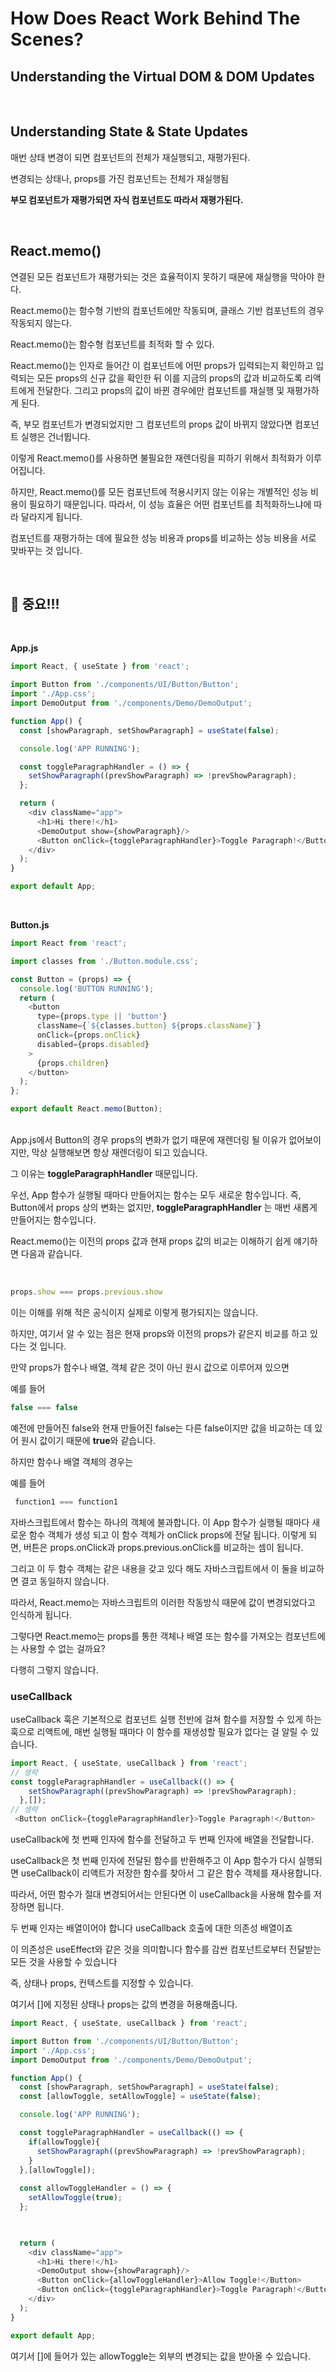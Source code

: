 # How Does React Work Behind The Scenes?


## Understanding the Virtual DOM & DOM Updates 

<br>

## Understanding State & State Updates

매번 상태 변경이 되면 컴포넌트의 전체가 재실행되고, 재평가된다. 

변경되는 상태나, props를 가진 컴포넌트는 전체가 재실행됨

**부모 컴포넌트가 재평가되면 자식 컴포넌트도 따라서 재평가된다.**

<br>

## React.memo()

연결된 모든 컴포넌트가 재평가되는 것은 효율적이지 못하기 때문에 재실행을 막아야 한다. 

React.memo()는 함수형 기반의 컴포넌트에만 작동되며, 클래스 기반 컴포넌트의 경우 작동되지 않는다.

React.memo()는 함수형 컴포넌트를 최적화 할 수 있다. 

React.memo()는 인자로 들어간 이 컴포넌트에 어떤 props가 입력되는지 확인하고 입력되는 모든 props의 신규 값을 확인한 뒤 이를 지금의 props의 값과 비교하도록 리액트에게 전달한다. 그리고 props의 값이 바뀐 경우에만 컴포넌트를 재실행 및 재평가하게 된다.

즉, 부모 컴포넌트가 변경되었지만 그 컴포넌트의 props 값이 바뀌지 않았다면 컴포넌트 실행은 건너뜁니다. 

이렇게 React.memo()를 사용하면 불필요한 재렌더링을 피하기 위해서 최적화가 이루어집니다. 

하지만, React.memo()를 모든 컴포넌트에 적용시키지 않는 이유는 개별적인 성능 비용이 필요하기 때문입니다. 따라서, 이 성능 효율은 어떤 컴포넌트를 최적화하느냐에 따라 달라지게 됩니다. 

컴포넌트를 재평가하는 데에 필요한 성능 비용과 props를 비교하는 성능 비용을 서로 맞바꾸는 것 입니다. 

<br>

## 📌 중요!!! 

<br>

**App.js**

```javascript
import React, { useState } from 'react';

import Button from './components/UI/Button/Button';
import './App.css';
import DemoOutput from './components/Demo/DemoOutput';

function App() {
  const [showParagraph, setShowParagraph] = useState(false);

  console.log('APP RUNNING');

  const toggleParagraphHandler = () => {
    setShowParagraph((prevShowParagraph) => !prevShowParagraph);
  };

  return (
    <div className="app">
      <h1>Hi there!</h1>
      <DemoOutput show={showParagraph}/>
      <Button onClick={toggleParagraphHandler}>Toggle Paragraph!</Button>
    </div>
  );
}

export default App;

```
<br>

**Button.js**

```javascript
import React from 'react';

import classes from './Button.module.css';

const Button = (props) => {
  console.log('BUTTON RUNNING');
  return (
    <button
      type={props.type || 'button'}
      className={`${classes.button} ${props.className}`}
      onClick={props.onClick}
      disabled={props.disabled}
    >
      {props.children}
    </button>
  );
};

export default React.memo(Button);

```

<br>
App.js에서 Button의 경우 props의 변화가 없기 때문에 재렌더링 될 이유가 없어보이지만, 막상 실행해보면 항상 재렌더링이 되고 있습니다. 

그 이유는 **toggleParagraphHandler** 때문입니다. 

우선, App 함수가 실행될 때마다 만들어지는 함수는 모두 새로운 함수입니다. 즉, Button에서 props 상의 변화는 없지만, **toggleParagraphHandler** 는 매번 새롭게 만들어지는 함수입니다. 


React.memo()는 이전의 props 값과 현재 props 값의 비교는 이해하기 쉽게 얘기하면 다음과 같습니다.

<br>

```javascript
props.show === props.previous.show 
```

이는 이해를 위해 적은 공식이지 실제로 이렇게 평가되지는 않습니다. 

하지만, 여기서 알 수 있는 점은 현재 props와 이전의 props가 같은지 비교를 하고 있다는 것 입니다. 

만약 props가 함수나 배열, 객체 같은 것이 아닌 원시 값으로 이루어져 있으면 

예를 들어

```javascript
false === false
```
예전에 만들어진 false와 현재 만들어진 false는 다른 false이지만 값을 비교하는 데 있어 원시 값이기 때문에 **true**와 같습니다. 

하지만 함수나 배열 객체의 경우는  

예를 들어

```javascript
 function1 === function1 
```

자바스크립트에서 함수는 하나의 객체에 불과합니다. 이 App 함수가 실행될 때마다 새로운 함수 객체가 생성 되고 이 함수 객체가 onClick props에 전달 됩니다. 이렇게 되면, 버튼은 props.onClick과 props.previous.onClick를 비교하는 셈이 됩니다. 

그리고 이 두 함수 객체는 같은 내용을 갖고 있다 해도 자바스크립트에서 이 둘을 비교하면 결코 동일하지 않습니다. 

따라서, React.memo는 자바스크립트의 이러한 작동방식 때문에 값이 변경되었다고 인식하게 됩니다. 

그렇다면 React.memo는 props를 통한 객체나 배열 또는 함수를 가져오는 컴포넌트에는 사용할 수 없는 걸까요? 

다행히 그렇지 않습니다.


### useCallback 

useCallback 훅은 기본적으로 컴포넌트 실행 전반에 걸쳐 함수를 저장할 수 있게 하는 훅으로 리액트에, 매번 실행될 때마다 이 함수를 재생성할 필요가 없다는 걸 알릴 수 있습니다. 

```javascript
import React, { useState, useCallback } from 'react';
// 생략
const toggleParagraphHandler = useCallback(() => {
    setShowParagraph((prevShowParagraph) => !prevShowParagraph);
  },[]);
// 생략
 <Button onClick={toggleParagraphHandler}>Toggle Paragraph!</Button>

```

useCallback에 첫 번째 인자에 함수를 전달하고 두 번째 인자에 배열을 전달합니다. 

useCallback은 첫 번째 인자에 전달된 함수를 반환해주고 이 App 함수가 다시 실행되면 useCallback이 리액트가 저장한 함수를 찾아서 그 같은 함수 객체를 재사용합니다. 

따라서, 어떤 함수가 절대 변경되어서는 안된다면 이 useCallback을 사용해 함수를 저장하면 됩니다.

두 번째 인자는 배열이어야 합니다 useCallback 호출에 대한 의존성 배열이죠

이 의존성은 useEffect와 같은 것을 의미합니다 함수를 감싼 컴포넌트로부터 전달받는 모든 것을 사용할 수 있습니다

즉, 상태나 props, 컨텍스트를 지정할 수 있습니다.

여기서 []에 지정된 상태나 props는 값의 변경을 허용해줍니다. 

```javascript
import React, { useState, useCallback } from 'react';

import Button from './components/UI/Button/Button';
import './App.css';
import DemoOutput from './components/Demo/DemoOutput';

function App() {
  const [showParagraph, setShowParagraph] = useState(false);
  const [allowToggle, setAllowToggle] = useState(false);

  console.log('APP RUNNING');

  const toggleParagraphHandler = useCallback(() => {
    if(allowToggle){
      setShowParagraph((prevShowParagraph) => !prevShowParagraph);
    }
  },[allowToggle]);
  
  const allowToggleHandler = () => {
    setAllowToggle(true);
  };

 

  return (
    <div className="app">
      <h1>Hi there!</h1>
      <DemoOutput show={showParagraph}/>
      <Button onClick={allowToggleHandler}>Allow Toggle!</Button>
      <Button onClick={toggleParagraphHandler}>Toggle Paragraph!</Button>
    </div>
  );
}

export default App;

```

여기서 []에 들어가 있는 allowToggle는 외부의 변경되는 값을 받아올 수 있습니다. 